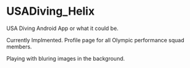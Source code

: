 USADiving_Helix
===============

USA Diving Android App or what it could be.

Currently Implmented.
Profile page for all Olympic performance squad members.

Playing with bluring images in the background.

